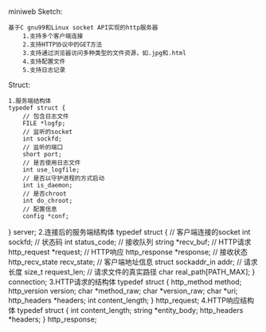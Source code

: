 miniweb
Sketch:

	基于C gnu99和Linux socket API实现的http服务器
    	1.支持多个客户端连接
    	2.支持HTTP协议中的GET方法
    	3.支持通过浏览器访问多种类型的文件资源，如.jpg和.html
    	4.支持配置文件
    	5.支持日志记录
Struct:
  
  	1.服务端结构体
	typedef struct {
    	// 包含日志文件
    	FILE *logfp;
    	// 监听的socket
    	int sockfd;
    	// 监听的端口
    	short port;
    	// 是否使用日志文件
    	int use_logfile;
    	// 是否以守护进程的方式启动
    	int is_daemon;
    	// 是否chroot
    	int do_chroot;
    	// 配置信息
    	config *conf;
} server;
   	2.连接后的服务端结构体
   	typedef struct {
    	// 客户端连接的socket
    	int sockfd;
    	// 状态码
    	int status_code;
    	// 接收队列
    	string *recv_buf;
    	// HTTP请求
    	http_request *request;
    	// HTTP响应
    	http_response *response;
    	// 接收状态
    	http_recv_state recv_state;
    	// 客户端地址信息
    	struct sockaddr_in addr;
    	// 请求长度
    	size_t request_len;
    	// 请求文件的真实路径
    	char real_path[PATH_MAX];
} connection;
    	3.HTTP请求的结构体
	typedef struct {
    	http_method method;
    	http_version version;
    	char *method_raw;
    	char *version_raw;
    	char *uri;
    	http_headers *headers;
    	int content_length;
} http_request;
    	4.HTTP响应结构体
	typedef struct {
    	int content_length;
    	string *entity_body;
    	http_headers *headers;
} http_response;
